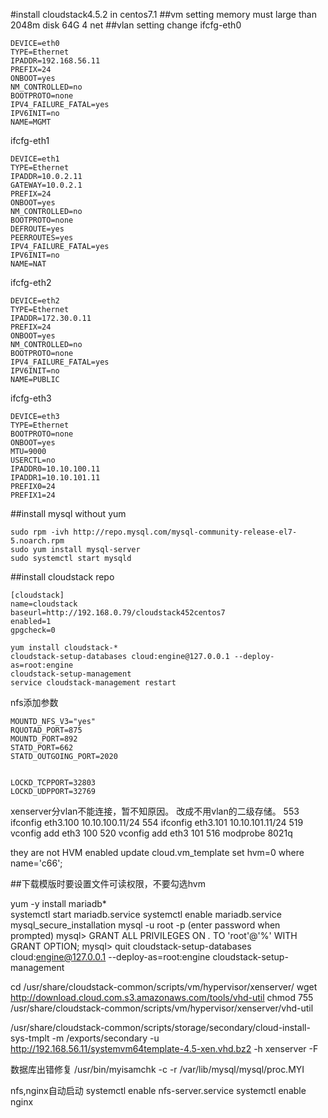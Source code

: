 #install cloudstack4.5.2 in centos7.1
##vm setting
memory must large than 2048m
disk 64G
4 net
##vlan setting change
ifcfg-eth0
```
DEVICE=eth0
TYPE=Ethernet
IPADDR=192.168.56.11
PREFIX=24
ONBOOT=yes
NM_CONTROLLED=no
BOOTPROTO=none
IPV4_FAILURE_FATAL=yes
IPV6INIT=no
NAME=MGMT
```
ifcfg-eth1
```
DEVICE=eth1
TYPE=Ethernet
IPADDR=10.0.2.11
GATEWAY=10.0.2.1
PREFIX=24
ONBOOT=yes
NM_CONTROLLED=no
BOOTPROTO=none
DEFROUTE=yes
PEERROUTES=yes
IPV4_FAILURE_FATAL=yes
IPV6INIT=no
NAME=NAT
```
ifcfg-eth2
```
DEVICE=eth2
TYPE=Ethernet
IPADDR=172.30.0.11
PREFIX=24
ONBOOT=yes
NM_CONTROLLED=no
BOOTPROTO=none
IPV4_FAILURE_FATAL=yes
IPV6INIT=no
NAME=PUBLIC
```
ifcfg-eth3
```
DEVICE=eth3
TYPE=Ethernet
BOOTPROTO=none
ONBOOT=yes
MTU=9000
USERCTL=no
IPADDR0=10.10.100.11
IPADDR1=10.10.101.11
PREFIX0=24
PREFIX1=24
```
##install mysql without yum
```
sudo rpm -ivh http://repo.mysql.com/mysql-community-release-el7-5.noarch.rpm
sudo yum install mysql-server
sudo systemctl start mysqld
```
##install cloudstack
repo
```
[cloudstack]
name=cloudstack
baseurl=http://192.168.0.79/cloudstack452centos7
enabled=1
gpgcheck=0
``` 
```
yum install cloudstack-*
cloudstack-setup-databases cloud:engine@127.0.0.1 --deploy-as=root:engine
cloudstack-setup-management
service cloudstack-management restart
```
nfs添加参数
```
MOUNTD_NFS_V3="yes"
RQUOTAD_PORT=875
MOUNTD_PORT=892
STATD_PORT=662
STATD_OUTGOING_PORT=2020


LOCKD_TCPPORT=32803
LOCKD_UDPPORT=32769
```


xenserver分vlan不能连接，暂不知原因。
改成不用vlan的二级存储。
  553  ifconfig eth3.100 10.10.100.11/24
  554  ifconfig eth3.101 10.10.101.11/24
  519  vconfig add eth3 100
  520  vconfig add eth3 101
  516  modprobe 8021q

they are not HVM enabled
update cloud.vm_template set hvm=0 where name='c66';

##下载模版时要设置文件可读权限，不要勾选hvm

yum -y install mariadb*  
systemctl start mariadb.service
systemctl enable mariadb.service
mysql_secure_installation
mysql -u root -p  (enter password when prompted)
mysql> GRANT ALL PRIVILEGES ON *.* TO 'root'@'%' WITH GRANT OPTION;
mysql> quit
cloudstack-setup-databases cloud:engine@127.0.0.1 --deploy-as=root:engine
cloudstack-setup-management

cd /usr/share/cloudstack-common/scripts/vm/hypervisor/xenserver/
wget http://download.cloud.com.s3.amazonaws.com/tools/vhd-util
chmod 755 /usr/share/cloudstack-common/scripts/vm/hypervisor/xenserver/vhd-util

/usr/share/cloudstack-common/scripts/storage/secondary/cloud-install-sys-tmplt -m /exports/secondary -u http://192.168.56.11/systemvm64template-4.5-xen.vhd.bz2 -h xenserver -F

数据库出错修复
/usr/bin/myisamchk -c -r /var/lib/mysql/mysql/proc.MYI

nfs,nginx自动启动
systemctl enable nfs-server.service
systemctl enable nginx
